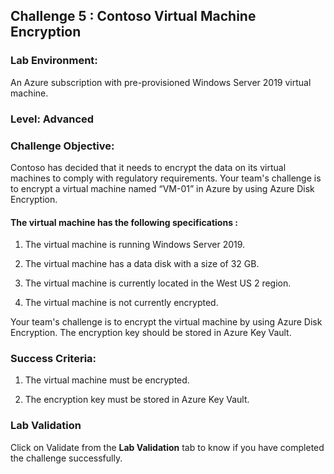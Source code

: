 ## Challenge 5 : Contoso Virtual Machine Encryption 

### **Lab Environment:** 
An Azure subscription with pre-provisioned Windows Server 2019 virtual machine. 

### **Level:** Advanced 

### **Challenge Objective:**

Contoso has decided that it needs to encrypt the data on its virtual machines to comply with regulatory requirements. Your team's challenge is to encrypt a virtual machine named “VM-01” in Azure by using Azure Disk Encryption. 

#### The virtual machine has the following specifications :

1. The virtual machine is running Windows Server 2019.

1. The virtual machine has a data disk with a size of 32 GB.

1. The virtual machine is currently located in the West US 2 region.

1. The virtual machine is not currently encrypted.

Your team's challenge is to encrypt the virtual machine by using Azure Disk Encryption. The encryption key should be stored in Azure Key Vault.

### Success Criteria:

1. The virtual machine must be encrypted.

1. The encryption key must be stored in Azure Key Vault.

### Lab Validation

Click on Validate from the **Lab Validation** tab to know if you have completed the challenge successfully.
